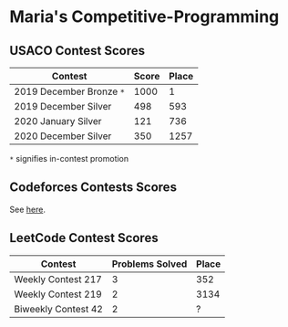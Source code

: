 # Maria's Competitive-Programming

## USACO Contest Scores
| Contest | Score | Place |
| ------------ | ---------- | ------------ |
| 2019 December Bronze ```*``` | 1000 | 1 |
| 2019 December Silver | 498 | 593|
| 2020 January Silver | 121 | 736 |
| 2020 December Silver | 350 | 1257 |

```*``` signifies in-contest promotion

## Codeforces Contests Scores
See [here](https://codeforces.com/contests/with/olympia).

## LeetCode Contest Scores
| Contest | Problems Solved | Place |
| ------------ | ---------- | ------------ |
| Weekly Contest 217 | 3 | 352 |
| Weekly Contest 219 | 2 | 3134 |
| Biweekly Contest 42 | 2 | ? |
